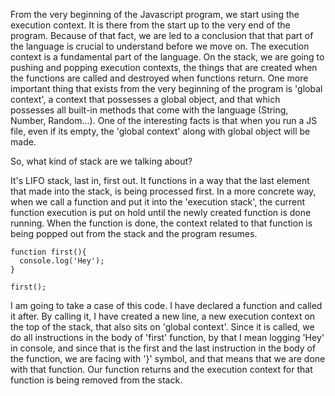From the very beginning of the Javascript program, we start using the execution context. It is there from the start up to the very end of the program. Because of that fact, we are led to a conclusion that that part of the language is crucial to understand before we move on. The execution context is a fundamental part of the language. On the stack, we are going to pushing and popping execution contexts, the things that are created when the functions are called and destroyed when functions return.
One more important thing that exists from the very beginning of the program is 'global context', a context that possesses a global object, and that which possesses all built-in methods that come with the language (String, Number, Random...). One of the interesting facts is that when you run a JS file, even if its empty, the 'global context' along with global object will be made.

So, what kind of stack are we talking about?

It's LIFO stack, last in, first out. It functions in a way that the last element that made into the stack, is being processed first. In a more concrete way, when we call a function and put it into the 'execution stack', the current function execution is put on hold until the newly created function is done running. When the function is done, the context related to that function is being popped out from the stack and the program resumes. 

    function first(){
      console.log('Hey');
    }
    
    first();
    
I am going to take a case of this code. I have declared a function and called it after. By calling it, I have created a new line, a new execution context on the top of the stack, that also sits on 'global context'. Since it is called, we do all instructions in the body of 'first' function, by that I mean logging 'Hey' in console, and since that is the first and the last instruction in the body of the function, we are facing with '}' symbol, and that means that we are done with that function. Our function returns and the execution context for that function is being removed from the stack.

